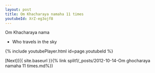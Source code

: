 ```yaml
---
layout: post
title: Om Khacharaya namaha 11 times
youtubeId: XrZ-eg3ojf8
---
```

 
 
Om Khacharaya nama 
 
 -  Who travels in the sky 
 
  
 
  
 
 
 
 
 
 


{% include youtubePlayer.html id=page.youtubeId %}
 
[Next]({{ site.baseurl }}{% link  split1/_posts/2012-10-14-Om ghocharaya namaha 11 times.md%})
 
